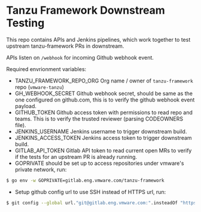 Tanzu Framework Downstream Testing
==================================

This repo contains APIs and Jenkins pipelines, which work together to
test upstream tanzu-framework PRs in downstream.

APIs listen on `/webhook` for incoming Github webhook event.

Required envrionment variables:
- TANZU_FRAMEWORK_REPO_ORG
   Org name / owner of `tanzu-framework` repo (`vmware-tanzu`)
-	GH_WEBHOOK_SECRET
   Github webhook secret, should be same as the one configured on github.com, this is to verify the github webhook event payload.
-	GITHUB_TOKEN
   Github access token with permissions to read repo and teams. This is to verify the trusted reviewer (parsing CODEOWNERS file).
-	JENKINS_USERNAME
   Jenkins username to trigger downstream build.
-	JENKINS_ACCESS_TOKEN
  Jenkins access token to trigger downstream build.
-	GITLAB_API_TOKEN
  Gitlab API token to read current open MRs to verify if the tests for an upstream PR is already running.
- GOPRIVATE should be set up to access repositories under vmware's private network, run:
```Bash
$ go env -w GOPRIVATE=gitlab.eng.vmware.com/tanzu-framework
```
- Setup github config url to use SSH instead of HTTPS url, run:
```Bash
$ git config --global url."git@gitlab.eng.vmware.com:".insteadOf "https://gitlab.eng.vmware.com/"
```
